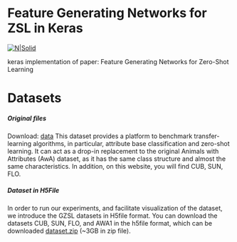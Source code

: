 # Feature Generating Networks for ZSL in Keras

[![N|Solid](http://s6.picofile.com/file/8391972092/z.png)](https://ramazi.ir)

keras implementation of paper: Feature Generating Networks for Zero-Shot Learning

# Datasets
##### Original files
   [data]: <https://cvml.ist.ac.at/AwA2>
Download: [data]
This dataset provides a platform to benchmark transfer-learning algorithms, in particular, attribute base classification and zero-shot learning. It can act as a drop-in replacement to the original Animals with Attributes (AwA) dataset, as it has the same class structure and almost the same characteristics. In addition, on this website, you will find CUB, SUN, FLO.

##### Dataset in H5File
   [dataset.zip]: <https://drive.google.com/open?id=1cJ-Hl5F9LOn4l-53vhu3-zfv0in2ahYI>
In order to run our experiments, and facilitate visualization of the dataset, we introduce the GZSL datasets in H5file format. You can download the datasets CUB, SUN, FLO, and AWA1 in the h5file format, which can be downloaded [dataset.zip] (~3GB in zip file).

